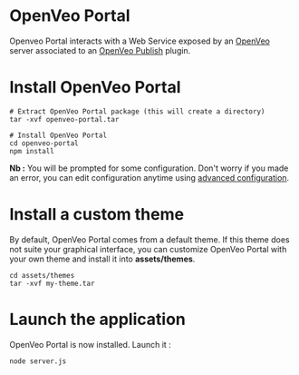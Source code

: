 # OpenVeo Portal

Openveo Portal interacts with a Web Service exposed by an [OpenVeo](https://github.com/veo-labs/openveo-core) server associated to an [OpenVeo Publish](https://github.com/veo-labs/openveo-publish) plugin.

# Install OpenVeo Portal

    # Extract OpenVeo Portal package (this will create a directory)
    tar -xvf openveo-portal.tar

    # Install OpenVeo Portal
    cd openveo-portal
    npm install

**Nb :** You will be prompted for some configuration. Don't worry if you made an error, you can edit configuration anytime using [advanced configuration](advanced-configuration).

# Install a custom theme

By default, OpenVeo Portal comes from a default theme. If this theme does not suite your graphical interface, you can customize OpenVeo Portal with your own theme and install it into **assets/themes**.

    cd assets/themes
    tar -xvf my-theme.tar

# Launch the application

OpenVeo Portal is now installed. Launch it :

    node server.js
